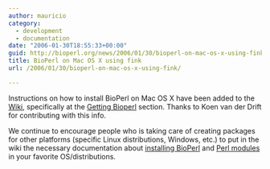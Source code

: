 ```yaml
---
author: mauricio
category:
  - development
  - documentation
date: "2006-01-30T18:55:33+00:00"
guid: http://bioperl.org/news/2006/01/30/bioperl-on-mac-os-x-using-fink/
title: BioPerl on Mac OS X using fink
url: /2006/01/30/bioperl-on-mac-os-x-using-fink/

---
```

Instructions on how to install BioPerl on Mac OS X have been added to the [Wiki](/wiki/Main_Page), specifically at the [Getting Bioperl](/wiki/Getting_BioPerl#Mac_OS_X_using_fink) section. Thanks to Koen van der Drift for contributing with this info.

We continue to encourage people who is taking care of creating packages for other platforms (specific Linux distributions, Windows, etc.) to put in the wiki the necessary documentation about [installing BioPerl](/wiki/Getting_BioPerl) and [Perl modules](/wiki/Tutorial:Installing_Perl_modules) in your favorite OS/distributions.
